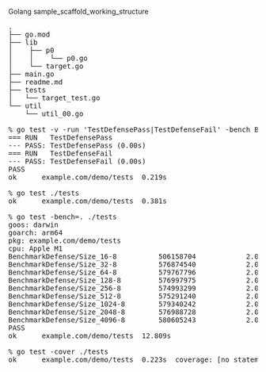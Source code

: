 Golang sample_scaffold_working_structure

<pre>
.
├── go.mod
├── lib
│    ├── p0
│    │    └── p0.go
│    └── target.go
├── main.go
├── readme.md
├── tests
│   └── target_test.go
└── util
    └── util_00.go

% go test -v -run 'TestDefensePass|TestDefenseFail' -bench BenchmarkCacheDefense ./tests  
=== RUN   TestDefensePass
--- PASS: TestDefensePass (0.00s)
=== RUN   TestDefenseFail
--- PASS: TestDefenseFail (0.00s)
PASS
ok      example.com/demo/tests  0.219s

% go test ./tests
ok      example.com/demo/tests  0.381s

% go test -bench=. ./tests 
goos: darwin
goarch: arm64
pkg: example.com/demo/tests
cpu: Apple M1
BenchmarkDefense/Size_16-8          506158704            2.068 ns/op
BenchmarkDefense/Size_32-8          576874540            2.083 ns/op
BenchmarkDefense/Size_64-8          579767796            2.072 ns/op
BenchmarkDefense/Size_128-8         576997975            2.085 ns/op
BenchmarkDefense/Size_256-8         574993299            2.068 ns/op
BenchmarkDefense/Size_512-8         575291240            2.086 ns/op
BenchmarkDefense/Size_1024-8        579340242            2.067 ns/op
BenchmarkDefense/Size_2048-8        576988728            2.078 ns/op
BenchmarkDefense/Size_4096-8        580605243            2.096 ns/op
PASS
ok      example.com/demo/tests  12.809s

% go test -cover ./tests
ok      example.com/demo/tests  0.223s  coverage: [no statements]

</pre>

